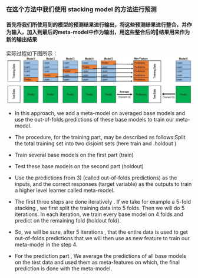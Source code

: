 ### 在这个方法中我们使用 stacking model 的方法进行预测
#### 首先将我们所使用到的模型的预测结果进行输出，将这些预测结果进行整合，并作为输入，加入到最后的meta-model中作为输出，用这些整合后的结果用来作为新的输出结果

实际过程如下图所示：
![stacking_model图片](./picture/stacking_model.jpg)

* In this approach, we add a meta-model on averaged base models and use the out-of-folds predictions of these base models to train our meta-model.
* The procedure, for the training part, may be described as follows:Split the total training set into two disjoint sets (here train and .holdout )

* Train several base models on the first part (train)

* Test these base models on the second part (holdout)

* Use the predictions from 3) (called out-of-folds predictions) as the inputs, and the correct responses (target variable) as the outputs to train a higher level learner called meta-model.

* The first three steps are done iteratively . If we take for example a 5-fold stacking , we first split the training data into 5 folds. Then we will do 5 iterations. In each iteration, we train every base model on 4 folds and predict on the remaining fold (holdout fold).

* So, we will be sure, after 5 iterations , that the entire data is used to get out-of-folds predictions that we will then use as new feature to train our meta-model in the step 4.

* For the prediction part , We average the predictions of all base models on the test data and used them as meta-features on which, the final prediction is done with the meta-model.
